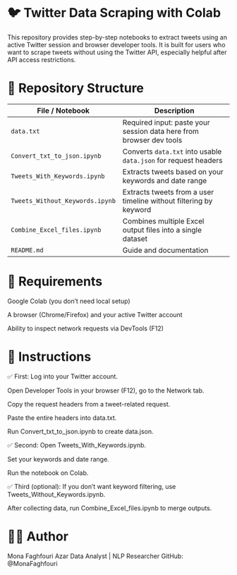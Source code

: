 # 🐦 Twitter Data Scraping with Colab
This repository provides step-by-step notebooks to extract tweets using an active Twitter session and browser developer tools. It is built for users who want to scrape tweets without using the Twitter API, especially helpful after API access restrictions.
# 📁 Repository Structure
| File / Notebook                 | Description                                                         |
| ------------------------------- | ------------------------------------------------------------------- |
| `data.txt`                      | Required input: paste your session data here from browser dev tools |
| `Convert_txt_to_json.ipynb`     | Converts `data.txt` into usable `data.json` for request headers     |
| `Tweets_With_Keywords.ipynb`    | Extracts tweets based on your keywords and date range               |
| `Tweets_Without_Keywords.ipynb` | Extracts tweets from a user timeline without filtering by keyword   |
| `Combine_Excel_files.ipynb`     | Combines multiple Excel output files into a single dataset          |
| `README.md`                     | Guide and documentation                                             |
# 🚀 Requirements
Google Colab (you don’t need local setup)

A browser (Chrome/Firefox) and your active Twitter account

Ability to inspect network requests via DevTools (F12)

# 📌 Instructions
✅ First:
Log into your Twitter account.

Open Developer Tools in your browser (F12), go to the Network tab.

Copy the request headers from a tweet-related request.

Paste the entire headers into data.txt.

Run Convert_txt_to_json.ipynb to create data.json.

✅ Second:
Open Tweets_With_Keywords.ipynb.

Set your keywords and date range.

Run the notebook on Colab.

✅ Third (optional):
If you don’t want keyword filtering, use Tweets_Without_Keywords.ipynb.

After collecting data, run Combine_Excel_files.ipynb to merge outputs.
# 👩‍💻 Author
Mona Faghfouri Azar
Data Analyst | NLP Researcher
GitHub: @MonaFaghfouri

